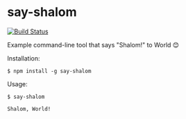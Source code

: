 # say-shalom

[![Build Status](https://travis-ci.org/joisadler/say-shalom.svg?branch=master)](https://travis-ci.org/joisadler/say-shalom)

Example command-line tool that says "Shalom!" to World 😊

Installation:

`$ npm install -g say-shalom`

Usage:

`$ say-shalom`

`Shalom, World!`
